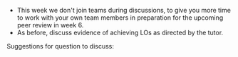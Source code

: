 * This week we don't join teams during discussions, to give you more time to work with your own team members in preparation for the upcoming peer review in week 6.
* As before, discuss evidence of achieving LOs as directed by the tutor.

Suggestions for question to discuss:

<include src="../../book/modeling/modelingStructures/classDiagramsBasic/q-essay-explainClassDiagram.md" />
<include src="../../book/oopImplementation/associations/q-essay-objectDiagramsForClassDiagram.md" />

